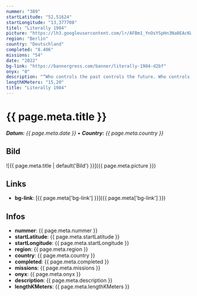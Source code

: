 ```yaml
---
nummer: "389"
startLatitude: "52,51624"
startLongitude: "13,377708"
titel: "Literally 1984"
picture: "https://lh3.googleusercontent.com/lr/AFBm1_YnOsYSpHn3Na0EAcKWKaPT0-faWiNPvAcjt2TIlo-Orwp7qOsA4mA99xJCB6bY1GrdwifbFpq4IKMuLi-OAv8_kPJYbpDZqC5YdJvBXzXfw7-e-au_pJYM9-OOYQ07dFy7jIDmQ64bNwSgzCtlOCZn4TbgHluRpuaWO8mxSXvuyk16tHpCfysRC05NqoSxLitaJpN2y1fvTPprnY1COvtSn-lEqJGeSsTskTAA-K8BZ3GG_pb5E156y0t72FnA7vLLFMDwxsFCK3edBPZw47QEm3gWnLQv22hGneghTg9DgiI6SQjG1Ij46QfMlY9eJhoAEhgMTnL-Fvl6sSCM87I_3erdj4Nh4GZwgj1seftOSRSmbrJMNQKZVTCUbyzYObzoDElsCwz5zaJnZW3iF1-usHhnjIxctRglFBjEYqn5Kd61nQO4S9zGFNxu4gl2ImtlnzfgvBJMkOvo7qYSelhkCpPWpbJAlKvt-UANr6WxIO7OuJgylycN1x4pHkOG_KEnUPVL8aRrBTiQDq9LhXKHHAz3_Rh8A66Wt6r1M5dYIZXA_ElLVsKuq05tnQAOLJXEQrC2yxhPcDazKiHqy-iRLI15MsCHd0YF4qE6NRjKwFnrtNDVsP7W8m4h3Sbit_H3ENT6EJKlkClN44BhcC02DJOllSDyY1S2GrQXU08-JVtANQtFotSBkbgZGdYxjg-uWbiNkp3-sNP8FN8wS1oUeL0rBpd031QHrV3_Y1XxaaLlMGm8Q6h97hc0k3tIhlpQ0iGPJFvIl_-iACWDeQcW-S3aBoZAA-gJ5bfy7xJcEvuCp9i27jGPG4fYMdwObjtg1eO25BTwVG3b6HKNSqttANX0B3hP9Bt4"
region: "Berlin"
country: "Deutschland"
completed: "8.406"
missions: "54"
date: "2022"
bg-link: "https://bannergress.com/banner/literally-1984-d2bf"
onyx: "0"
description: "“Who controls the past controls the future. Who controls the present controls the past.” \n\nYou think Berlin is safe for you to explore? Be careful though; Big Brother's watching your every step."
lengthKMeters: "15,20"
title: "Literally 1984"
---
```


# {{ page.meta.title }}
_**Datum:** {{ page.meta.date }} • **Country:** {{ page.meta.country }}_

## Bild
![{{ page.meta.title | default('Bild') }}]({{ page.meta.picture }})

## Links
- **bg-link**: [{{ page.meta['bg-link'] }}]({{ page.meta['bg-link'] }})

## Infos
- **nummer**: {{ page.meta.nummer }}
- **startLatitude**: {{ page.meta.startLatitude }}
- **startLongitude**: {{ page.meta.startLongitude }}
- **region**: {{ page.meta.region }}
- **country**: {{ page.meta.country }}
- **completed**: {{ page.meta.completed }}
- **missions**: {{ page.meta.missions }}
- **onyx**: {{ page.meta.onyx }}
- **description**: {{ page.meta.description }}
- **lengthKMeters**: {{ page.meta.lengthKMeters }}

